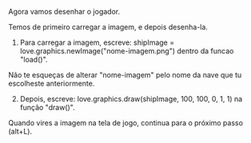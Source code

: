 
Agora vamos desenhar o jogador. 

Temos de primeiro carregar a imagem, e depois desenha-la.

1. Para carregar a imagem, escreve:
    shipImage = love.graphics.newImage("nome-imagem.png")
dentro da funcao "load()".

Não te esqueças de alterar "nome-imagem" pelo nome da nave que tu escolheste anteriormente.

2. Depois, escreve:
    love.graphics.draw(shipImage, 100, 100, 0, 1, 1)
na função "draw()".

Quando vires a imagem na tela de jogo, continua para o próximo passo (alt+L).

